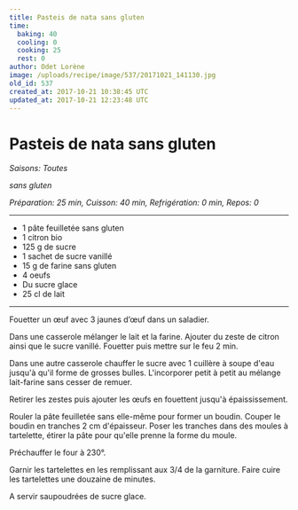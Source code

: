 ```yaml
---
title: Pasteis de nata sans gluten
time:
  baking: 40
  cooling: 0
  cooking: 25
  rest: 0
author: Odet Lorène
image: /uploads/recipe/image/537/20171021_141130.jpg
old_id: 537
created_at: 2017-10-21 10:38:45 UTC
updated_at: 2017-10-21 12:23:48 UTC
---
```


# Pasteis de nata sans gluten

_Saisons: Toutes_

_sans gluten_

_Préparation: 25 min, Cuisson: 40 min, Refrigération: 0 min, Repos: 0_

---

- 1 pâte feuilletée sans gluten
- 1 citron bio
- 125 g de sucre
- 1 sachet de sucre vanillé
- 15 g de farine sans gluten
- 4 oeufs
- Du sucre glace
- 25 cl de lait

---

Fouetter un œuf avec 3 jaunes d’œuf dans un saladier.

Dans une casserole mélanger le lait et la farine. Ajouter du zeste de citron ainsi que le sucre vanillé. Fouetter puis mettre sur le feu 2 min.

Dans une autre casserole chauffer le sucre avec 1 cuillère à soupe d'eau jusqu'à qu'il forme de grosses bulles. L'incorporer petit à petit au mélange lait-farine sans cesser de remuer.

Retirer les zestes puis ajouter les œufs en fouettent jusqu'à épaississement.

Rouler la pâte feuilletée sans elle-même pour former un boudin. Couper le boudin en tranches 2 cm d'épaisseur. Poser les tranches dans des moules à tartelette, étirer la pâte pour qu'elle prenne la forme du moule.

Préchauffer le four à 230°.

Garnir les tartelettes en les remplissant aux 3/4 de la garniture. Faire cuire les tartelettes une douzaine de minutes.

A servir saupoudrées de sucre glace.
